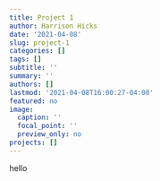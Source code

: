 ```yaml
---
title: Project 1
author: Harrison Hicks
date: '2021-04-08'
slug: project-1
categories: []
tags: []
subtitle: ''
summary: ''
authors: []
lastmod: '2021-04-08T16:00:27-04:00'
featured: no
image:
  caption: ''
  focal_point: ''
  preview_only: no
projects: []
---
```


hello
